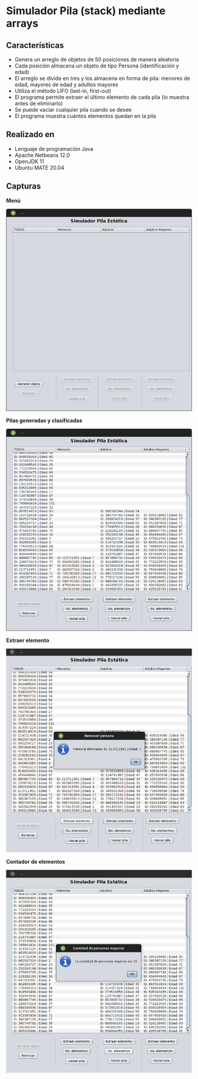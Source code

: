 # Simulador Pila (stack) mediante arrays

## Características

* Genera un arreglo de objetos de 50 posiciones de manera aleatoria
* Cada posición almacena un objeto de tipo Persona (identificación y edad)
* El arreglo se divide en tres y los almacena en forma de pila: menores de edad, mayores de edad y adultos mayores
* Utiliza el método LIFO (last-in, first-out)
* El programa permite extraer el último elemento de cada pila (lo muestra antes de eliminarlo)
* Se puede vaciar cualquier pila cuando se desee
* El programa muestra cuántos elementos quedan en la pila

## Realizado en

* Lenguaje de programación Java
* Apache Netbeans 12.0
* OpenJDK 11
* Ubuntu MATE 20.04

## Capturas

**Menú**

![Menú principal](menu.png)

**Pilas generadas y clasificadas**

![Pilas](pilas.png)

**Extraer elemento**

![Remove element](remove.png)

**Contador de elementos**

![Contador de elementos](mayor.png)